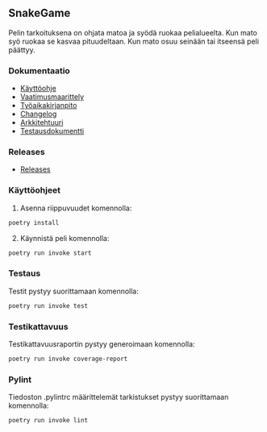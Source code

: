 ## SnakeGame

Pelin tarkoituksena on ohjata matoa ja syödä ruokaa pelialueelta.
Kun mato syö ruokaa se kasvaa pituudeltaan. Kun mato osuu seinään tai
itseensä peli päättyy.

### Dokumentaatio

- [Käyttöohje](https://github.com/sannilatvala/ot-harjoitustyo/blob/main/dokumentaatio/kayttoohje.md)
- [Vaatimusmaarittely](https://github.com/sannilatvala/ot-harjoitustyo/blob/main/dokumentaatio/vaatimusmaarittely.md)
- [Työaikakirjanpito](https://github.com/sannilatvala/ot-harjoitustyo/blob/main/dokumentaatio/tyoaikakirjanpito.md)
- [Changelog](https://github.com/sannilatvala/ot-harjoitustyo/blob/main/dokumentaatio/changelog.md)
- [Arkkitehtuuri](https://github.com/sannilatvala/ot-harjoitustyo/blob/main/dokumentaatio/arkkitehtuuri.md)
- [Testausdokumentti](https://github.com/sannilatvala/ot-harjoitustyo/blob/main/dokumentaatio/testaus.md)

### Releases

- [Releases](https://github.com/sannilatvala/ot-harjoitustyo/releases)


### Käyttöohjeet

1. Asenna riippuvuudet komennolla:
```bash
poetry install
```
2. Käynnistä peli komennolla:
```bash
poetry run invoke start
```

### Testaus

Testit pystyy suorittamaan komennolla:
```bash
poetry run invoke test
```

### Testikattavuus

Testikattavuusraportin pystyy generoimaan komennolla:

```bash
poetry run invoke coverage-report
```

### Pylint

Tiedoston .pylintrc määrittelemät tarkistukset pystyy suorittamaan komennolla:

```bash
poetry run invoke lint
```
